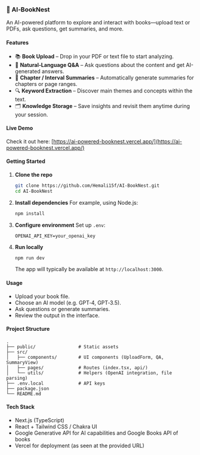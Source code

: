 
### 📘 AI‑BookNest

An AI-powered platform to explore and interact with books—upload text or PDFs, ask questions, get summaries, and more.

#### Features

* 📚 **Book Upload** – Drop in your PDF or text file to start analyzing.
* 🧠 **Natural‑Language Q\&A** – Ask questions about the content and get AI-generated answers.
* 📝 **Chapter / Interval Summaries** – Automatically generate summaries for chapters or page ranges.
* 🔍 **Keyword Extraction** – Discover main themes and concepts within the text.
* 🗂️ **Knowledge Storage** – Save insights and revisit them anytime during your session.

#### Live Demo

Check it out here: [https://ai-powered-booknest.vercel.app/](https://ai-powered-booknest.vercel.app/)

#### Getting Started

1. **Clone the repo**

   ```bash
   git clone https://github.com/Hemali15f/AI-BookNest.git
   cd AI-BookNest
   ```

2. **Install dependencies**
   For example, using Node.js:

   ```bash
   npm install
   ```

3. **Configure environment**
   Set up `.env`:

   ```
   OPENAI_API_KEY=your_openai_key
   ```

4. **Run locally**

   ```bash
   npm run dev
   ```

   The app will typically be available at `http://localhost:3000`.

#### Usage

* Upload your book file.
* Choose an AI model (e.g. GPT‑4, GPT‑3.5).
* Ask questions or generate summaries.
* Review the output in the interface.

#### Project Structure

```text
.
├── public/                # Static assets
├── src/
│   ├── components/        # UI components (UploadForm, QA, SummaryView)
│   ├── pages/             # Routes (index.tsx, api/)
│   └── utils/             # Helpers (OpenAI integration, file parsing)
├── .env.local             # API keys
├── package.json
└── README.md
```

#### Tech Stack

* Next.js (TypeScript)
* React + Tailwind CSS / Chakra UI
* Google Generative API for AI capabilities and Google Books API of books
* Vercel for deployment (as seen at the provided URL)

